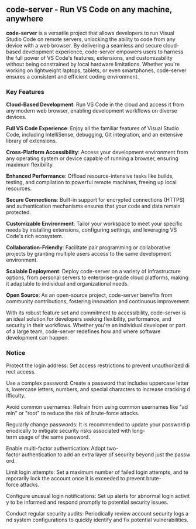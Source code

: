 ## code-server - Run VS Code on any machine, anywhere

**code-server** is a versatile project that allows developers to run Visual Studio Code on remote servers, unlocking the ability to code from any device with a web browser. By delivering a seamless and secure cloud-based development experience, code-server empowers users to harness the full power of VS Code's features, extensions, and customizability without being constrained by local hardware limitations. Whether you're working on lightweight laptops, tablets, or even smartphones, code-server ensures a consistent and efficient coding environment.

### Key Features

**Cloud-Based Development**: Run VS Code in the cloud and access it from any modern web browser, enabling development workflows on diverse devices.
  
**Full VS Code Experience**: Enjoy all the familiar features of Visual Studio Code, including IntelliSense, debugging, Git integration, and an extensive library of extensions.

**Cross-Platform Accessibility**: Access your development environment from any operating system or device capable of running a browser, ensuring maximum flexibility.

**Enhanced Performance**: Offload resource-intensive tasks like builds, testing, and compilation to powerful remote machines, freeing up local resources.

**Secure Connections**: Built-in support for encrypted connections (HTTPS) and authentication mechanisms ensures that your code and data remain protected.

**Customizable Environment**: Tailor your workspace to meet your specific needs by installing extensions, configuring settings, and leveraging VS Code's rich ecosystem.

**Collaboration-Friendly**: Facilitate pair programming or collaborative projects by granting multiple users access to the same development environment.

**Scalable Deployment**: Deploy code-server on a variety of infrastructure options, from personal servers to enterprise-grade cloud platforms, making it adaptable to individual and organizational needs.

**Open Source**: As an open-source project, code-server benefits from community contributions, fostering innovation and continuous improvement.

With its robust feature set and commitment to accessibility, code-server is an ideal solution for developers seeking flexibility, performance, and security in their workflows. Whether you're an individual developer or part of a large team, code-server redefines how and where software development can happen.

### Notice

Protect the login address: Set access restrictions to prevent unauthorized direct access.
    
Use a complex password: Create a password that includes uppercase letters, lowercase letters, numbers, and special characters to increase cracking difficulty.
    
Avoid common usernames: Refrain from using common usernames like "admin" or "root" to reduce the risk of brute-force attacks.
    
Regularly change passwords: It is recommended to update your password periodically to mitigate security risks associated with long-term usage of the same password.
    
Enable multi-factor authentication: Adopt two-factor authentication to add an extra layer of security beyond just the password.
    
Limit login attempts: Set a maximum number of failed login attempts, and temporarily lock the account once it is exceeded to prevent brute-force attacks.
    
Configure unusual login notifications: Set up alerts for abnormal login activity to be informed and respond promptly to potential security issues.
    
Conduct regular security audits: Periodically review account security logs and system configurations to quickly identify and fix potential vulnerabilities.
        